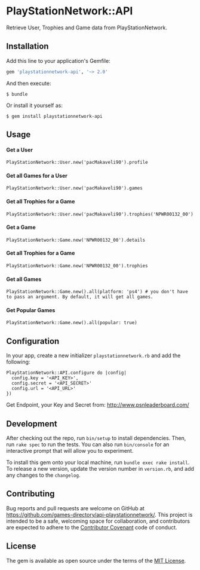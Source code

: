 # PlayStationNetwork::API

Retrieve User, Trophies and Game data from PlayStationNetwork.

## Installation

Add this line to your application's Gemfile:

```ruby
gem 'playstationnetwork-api', '~> 2.0'
```

And then execute:

    $ bundle

Or install it yourself as:

    $ gem install playstationnetwork-api

## Usage

#### Get a User
`PlayStationNetwork::User.new('pacMakaveli90').profile`

#### Get all Games for a User
`PlayStationNetwork::User.new('pacMakaveli90').games`


#### Get all Trophies for a Game
`PlayStationNetwork::User.new('pacMakaveli90').trophies('NPWR00132_00')`


#### Get a Game
`PlayStationNetwork::Game.new('NPWR00132_00').details`


#### Get all Trophies for a Game
`PlayStationNetwork::Game.new('NPWR00132_00').trophies`


#### Get all Games
`PlayStationNetwork::Game.new().all(platform: 'ps4') # you don't have to pass an argument. By default, it will get all games.`

#### Get Popular Games
`PlayStationNetwork::Game.new().all(popular: true)`

## Configuration

In your app, create a new initializer `playstationnetwork.rb` and add the following:

```
PlayStationNetwork::API.configure do |config|
  config.key = '<API_KEY>',
  config.secret = '<API_SECRET>'
  config.url = '<API_URL>'
})
```

Get Endpoint, your Key and Secret from: http://www.psnleaderboard.com/

## Development

After checking out the repo, run `bin/setup` to install dependencies. Then, run `rake spec` to run the tests. You can also run `bin/console` for an interactive prompt that will allow you to experiment.

To install this gem onto your local machine, run `bundle exec rake install`. To release a new version, update the version number in `version.rb`, and add any changes to the `changelog`.

## Contributing

Bug reports and pull requests are welcome on GitHub at https://github.com/games-directory/api-playstationnetwork/. This project is intended to be a safe, welcoming space for collaboration, and contributors are expected to adhere to the [Contributor Covenant](http://contributor-covenant.org) code of conduct.


## License

The gem is available as open source under the terms of the [MIT License](http://opensource.org/licenses/MIT).

